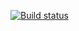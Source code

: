 [![Build status](https://ci.appveyor.com/api/projects/status/20kimb5v1akhva0r?svg=true)](https://ci.appveyor.com/project/AngryBaker/ahj-forms)




